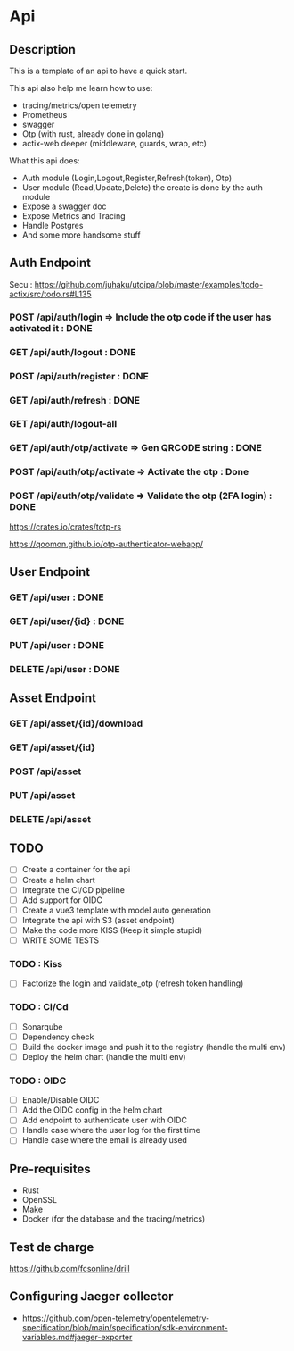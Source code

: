 # Api

## Description

This is a template of an api to have a quick start.

This api also help me learn how to use:

- tracing/metrics/open telemetry
- Prometheus
- swagger
- Otp (with rust, already done in golang)
- actix-web deeper (middleware, guards, wrap, etc)

What this api does:

- Auth module (Login,Logout,Register,Refresh(token), Otp)
- User module (Read,Update,Delete) the create is done by the auth module
- Expose a swagger doc
- Expose Metrics and Tracing
- Handle Postgres
- And some more handsome stuff

## Auth Endpoint

Secu : <https://github.com/juhaku/utoipa/blob/master/examples/todo-actix/src/todo.rs#L135>

### POST /api/auth/login => Include the otp code if the user has activated it : DONE

### GET /api/auth/logout : DONE

### POST /api/auth/register : DONE

### GET /api/auth/refresh : DONE

### GET /api/auth/logout-all

### GET /api/auth/otp/activate => Gen QRCODE string : DONE

### POST /api/auth/otp/activate => Activate the otp : Done

### POST /api/auth/otp/validate => Validate the otp (2FA login) : DONE

<https://crates.io/crates/totp-rs>

<https://qoomon.github.io/otp-authenticator-webapp/>

## User Endpoint

### GET /api/user : DONE

### GET /api/user/{id} : DONE

### PUT /api/user : DONE

### DELETE /api/user : DONE

## Asset Endpoint

### GET /api/asset/{id}/download

### GET /api/asset/{id}

### POST /api/asset

### PUT /api/asset

### DELETE /api/asset

## TODO

- [ ] Create a container for the api
- [ ] Create a helm chart
- [ ] Integrate the CI/CD pipeline
- [ ] Add support for OIDC
- [ ] Create a vue3 template with model auto generation
- [ ] Integrate the api with S3 (asset endpoint)
- [ ] Make the code more KISS (Keep it simple stupid)
- [ ] WRITE SOME TESTS

### TODO : Kiss

- [ ] Factorize the login and validate_otp (refresh token handling)

### TODO : Ci/Cd

- [ ] Sonarqube
- [ ] Dependency check
- [ ] Build the docker image and push it to the registry (handle the multi env)
- [ ] Deploy the helm chart (handle the multi env)

### TODO : OIDC

- [ ] Enable/Disable OIDC
- [ ] Add the OIDC config in the helm chart
- [ ] Add endpoint to authenticate user with OIDC
- [ ] Handle case where the user log for the first time
- [ ] Handle case where the email is already used

## Pre-requisites

- Rust
- OpenSSL
- Make
- Docker (for the database and the tracing/metrics)

## Test de charge

<https://github.com/fcsonline/drill>

## Configuring Jaeger collector

- <https://github.com/open-telemetry/opentelemetry-specification/blob/main/specification/sdk-environment-variables.md#jaeger-exporter>
